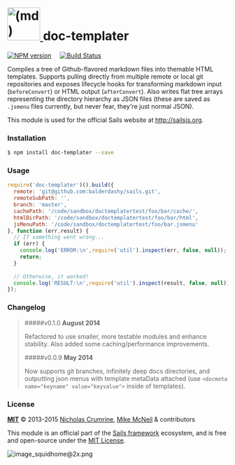 <h1>
  <a title="doc-templater" href="https://github.com/balderdashy/doc-templater">
    <img width="75" title="doc-templater" alt="(md) icon, representing the markdown syntax" src="http://dashkards.com/img/markdown-icon.png"/>
  </a>
  doc-templater
</h1>

[![NPM version](https://badge.fury.io/js/doc-templater.png)](http://badge.fury.io/js/doc-templater) &nbsp; &nbsp;
[![Build Status](https://travis-ci.org/uncletammy/doc-templater.svg?branch=master)](https://travis-ci.org/uncletammy/doc-templater)

Compiles a tree of Github-flavored markdown files into themable HTML templates.  Supports pulling directly from multiple remote or local git repositories and exposes lifecycle hooks for transforming markdown input (`beforeConvert`) or HTML output (`afterConvert`).  Also writes flat tree arrays representing the directory hierarchy as JSON files (these are saved as `.jsmenu` files currently, but never fear, they're just normal JSON).

This module is used for the official Sails website at http://sailsjs.org.
 

### Installation

```sh
$ npm install doc-templater --save
```


### Usage

```js
require('doc-templater')().build({
  remote: 'git@github.com:balderdashy/sails.git',
  remoteSubPath: '',
  branch: 'master',
  cachePath: '/code/sandbox/doctemplatertest/foo/bar/cache/',
  htmlDirPath: '/code/sandbox/doctemplatertest/foo/bar/html',
  jsMenuPath: '/code/sandbox/doctemplatertest/foo/bar.jsmenu'
}, function (err,result) {
  // If something went wrong...
  if (err) {
    console.log('ERROR:\n',require('util').inspect(err, false, null));
    return;
  }
  
  // Otherwise, it worked!
  console.log('RESULT:\n',require('util').inspect(result, false, null));
});

```

<!--
### In a Node script

```javascript
var DocTemplater = require('doc-templater');

DocTemplater().build([{
  remote: 'git://github.com/balderdashy/sails-docs-guides.git',
  remoteDirPath: 'assets/templates/guides/'
}]);

```

## Usage

### build(instructions, [, callback])

The `build()` function pulls markdown file(s) from the specified git repo(s), then compiles them into HTML file(s) using the `marked` module.  It accepts two arguments- an array of build instruction objects and a callback function that runs when the build is complete.


```javascript
compiler.build([{
    docsGitRepo: 'git://github.com/balderdashy/sails-docs-guides.git',
    parsedTemplatesDirectory: 'assets/templates/guides/'
}], function whenFinished (err, metadata) {
  if (err) { return console.error('Failed to compile:\n',err); }
  // `metadata` contains an array of objects with info about each
  // template that was created, including its path.
});
```

================================================
> ### TODO
>
> Note to self:                  ||
> finish updating the rest below \/
> ~mike
================================================


A complete list of the options for `instructions` is located below.

The `callback` argument is a standard Node callback with the conventional function signature: `(err, metadata)`  If something went wrong, the error argument will be truthy.  The `metadata` argument consists of an array of objects containing info about each template that was created, including its new path.


The following options may be used as keys in build instruction objects:

<table>
  <thead>
    <tr>
      <th>Option</th>
      <th>Type</th>
      <th>Details</th>
    </tr>
  </thead>
  <tbody>
    <tr>
      <td><code>docsGitRepo</code><br/><em>(required)</em></td>
      <td><vartype>string</vartype></td>
      <td>
        The source repository from which source markdown files will be fetched, e.g.: `git://github.com/balderdashy/sails-docs-guides.git#v08`.  If the branch is ommited, `master` will be used.
      </td>
    </tr>
    <tr>
      <td><code>parsedTemplatesDirectory</code><br/><em>(required)</em></td>
      <td><vartype>string</vartype></td>
      <td>
        The destination directory where output HTML files will be created.
      </td>
    </tr>
    <tr>
      <td><code>dirNameInRepo</code></td>
      <td><vartype>string</vartype></td>
      <td>
        Path to the directory of markdown files in the repo (if omitted, the root directory will be used)
      </td>
    </tr>
    <tr>
      <td><code>saveJsonMenu</code></td>
      <td><vartype>string</vartype></td>
      <td>
        The relative path and filename where an optional json file will be saved.  This file is a json representation of the compiled documentation templates. e.g.: `assets/templates/jsmenus/reference.jsmenu`.
      </td>
    </tr>
    <tr>
      <td><code>applyToTemplates</code></td>
      <td><vartype>object</vartype></td>
      <td>
        Object that contains user hooks allowing manipulation of the templates before and/or after they are compiled but before they are written to disk.  See below for usage.
      </td>
    </tr>    
    <tr>
      <td><code>applyToTemplates.beforeConvert</code></td>
      <td><vartype>function</vartype></td>
      <td>
        Function that gets called on every template file before it is compiled and written to disk.  It gets two arguments.  The first is an object containing information about the template being compiled.  The second is a callback THAT MUST BE CALLED in order for doc-templater to continue compiling.
      </td>
    </tr>    
    <tr>
      <td><code>applyToTemplates.afterConvert</code></td>
      <td><vartype>function</vartype></td>
      <td>
        Function that gets called on every template file after it has been compiled but before it is written to disk.  It gets two arguments.  The first is an object containing information about the newly compiled template.  The second is a callback THAT MUST BE CALLED in order for doc-templater to continue compiling.
      </td>
    </tr>    
    <tr>
      <td><code>addToSitemap</code></td>
      <td><vartype>boolean</vartype></td>
      <td>(NOT YET SUPPORTED)
        Whether an entry for this HTML file should be added to a generated sitemap.xml file 
      </td>
    </tr>
  </tbody>
</table>


-->

### Changelog

> #####v0.1.0
> __August 2014__
>
> Refactored to use smaller, more testable modules and enhance stability.  Also added some caching/performance improvements.
>
>
> #####v0.0.9
> __May 2014__
>
> Now supports git branches, infinitely deep docs directories, and outputting json menus with template metaData attached (use `<docmeta name="keyname" value="keyvalue">` inside of templates).  



### License


**[MIT](./LICENSE)**
&copy; 2013-2015 [Nicholas Crumrine](https://github.com/uncletammy), [Mike McNeil](https://github.com/mikermcneil) & contributors

This module is an official part of the [Sails framework](http://sailsjs.org) ecosystem, and is free and open-source under the [MIT License](http://sails.mit-license.org/).

![image_squidhome@2x.png](http://i.imgur.com/RIvu9.png) 
